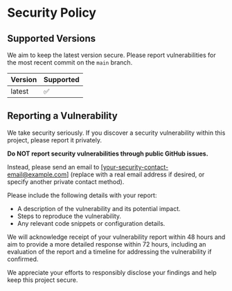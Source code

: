 # Security Policy

## Supported Versions

We aim to keep the latest version secure. Please report vulnerabilities for the most recent commit on the `main` branch.

| Version | Supported          |
| ------- | ------------------ |
| latest  | :white_check_mark: |

## Reporting a Vulnerability

We take security seriously. If you discover a security vulnerability within this project, please report it privately.

**Do NOT report security vulnerabilities through public GitHub issues.**

Instead, please send an email to [your-security-contact-email@example.com] (replace with a real email address if desired, or specify another private contact method).

Please include the following details with your report:

*   A description of the vulnerability and its potential impact.
*   Steps to reproduce the vulnerability.
*   Any relevant code snippets or configuration details.

We will acknowledge receipt of your vulnerability report within 48 hours and aim to provide a more detailed response within 72 hours, including an evaluation of the report and a timeline for addressing the vulnerability if confirmed.

We appreciate your efforts to responsibly disclose your findings and help keep this project secure.
